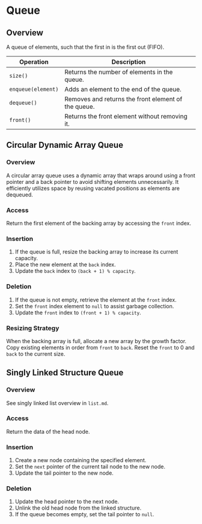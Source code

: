 # Queue

## Overview

A queue of elements, such that the first in is the first out (FIFO).

| Operation             | Description                                                    |
| --------------------- | -------------------------------------------------------------- |
| `size()`              | Returns the number of elements in the queue.                  |
| `enqueue(element)`    | Adds an element to the end of the queue.                      |
| `dequeue()`           | Removes and returns the front element of the queue.           |
| `front()`             | Returns the front element without removing it.                |

## Circular Dynamic Array Queue

### Overview

A circular array queue uses a dynamic array that wraps around using a front pointer and a back pointer to avoid shifting elements unnecessarily. It efficiently utilizes space by reusing vacated positions as elements are dequeued.

### Access

Return the first element of the backing array by accessing the `front` index.

### Insertion

1. If the queue is full, resize the backing array to increase its current capacity.
2. Place the new element at the `back` index.
3. Update the `back` index to `(back + 1) % capacity`.

### Deletion

1. If the queue is not empty, retrieve the element at the `front` index.
2. Set the `front` index element to `null` to assist garbage collection.
3. Update the `front` index to `(front + 1) % capacity`.

### Resizing Strategy

When the backing array is full, allocate a new array by the growth factor. Copy existing elements in order from `front` to `back`. Reset the `front` to 0 and `back` to the current size.

## Singly Linked Structure Queue

### Overview

See singly linked list overview in `list.md`.

### Access

Return the data of the head node.

### Insertion

1. Create a new node containing the specified element.
2. Set the `next` pointer of the current tail node to the new node.
3. Update the tail pointer to the new node.

### Deletion

1. Update the head pointer to the next node.
2. Unlink the old head node from the linked structure.
3. If the queue becomes empty, set the tail pointer to `null`.
